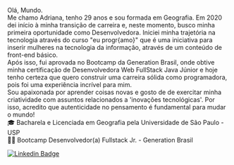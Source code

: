 Olá, Mundo. <br/>
Me chamo Adriana, tenho 29 anos e sou formada em Geografia. Em  2020 dei início à minha transição de carreira e, neste momento, busco minha primeira oportunidade como Desenvolvedora. Iniciei minha trajetória na tecnologia através do curso "eu progr{amo}" que é uma iniciativa para inserir mulheres na tecnologia da informação, através de um conteúdo de front-end básico. <br> Após isso, fui aprovada no Bootcamp da Generation Brasil, onde obtive minha certificação de Desenvolvedora Web FullStack Java Júnior e hoje tenho certeza que quero construir uma carreira sólida como programadora, pois foi uma experiência incrível para mim. <br>
Sou apaixonada por aprender coisas novas e gosto de de exercitar minha criatividade com assuntos relacionados a 'inovações tecnológicas'. Por isso, acredito que autenticidade no pensamento é fundamental para mudar o mundo!
<br/>
🎓 Bacharela e Licenciada em Geografia pela Universidade de São Paulo - USP 
<br/>
👩‍🚀 Bootcamp Desenvolvedor(a) Fullstack Jr. - Generation Brasil

[![Linkedin Badge](https://img.shields.io/badge/-LinkedIn-blue?style=flat-square&logo=Linkedin&logoColor=white&link=https://www.linkedin.com/in/carolinedasmerces/)](https://www.linkedin.com/in/adrianacirelli/)
<!--
**Adrici/Adrici** is a ✨ _special_ ✨ repository because its `README.md` (this file) appears on your GitHub profile.

Here are some ideas to get you started:

- 🔭 I’m currently working on ...
- 🌱 I’m currently learning ...
- 👯 I’m looking to collaborate on ...
- 🤔 I’m looking for help with ...
- 💬 Ask me about ...
- 📫 How to reach me: ...
- 😄 Pronouns: ...
- ⚡ Fun fact: ...
-->
